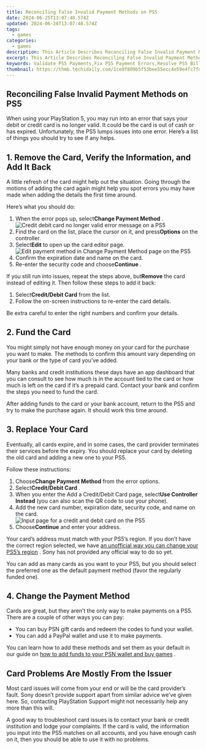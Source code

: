 ```yaml
---
title: Reconciling False Invalid Payment Methods on PS5
date: 2024-06-25T13:07:48.574Z
updated: 2024-06-26T13:07:48.574Z
tags:
  - games
categories:
  - games
description: This Article Describes Reconciling False Invalid Payment Methods on PS5
excerpt: This Article Describes Reconciling False Invalid Payment Methods on PS5
keywords: Validate PS5 Payments,Fix PS5 Payment Errors,Resolve PS5 Billing Issues,Cure Invalid PS5 Credits,PS5 Transaction Correction,Correct PS5 Pay Method,Clear PS5 Pay Mistakes
thumbnail: https://thmb.techidaily.com/1ce0f809b5f53bee55ecc4e59e4fc7fd703e674d56363d25b6490a7057e74118.jpg
---
```


## Reconciling False Invalid Payment Methods on PS5

 When using your PlayStation 5, you may run into an error that says your debit or credit card is no longer valid. It could be the card is out of cash or has expired. Unfortunately, the PS5 lumps issues into one error. Here’s a list of things you should try to see if any helps.

## 1\. Remove the Card, Verify the Information, and Add It Back

 A little refresh of the card might help out the situation. Going through the motions of adding the card again might help you spot errors you may have made when adding the details the first time around.

Here’s what you should do:

1. When the error pops up, select**Change Payment Method** .  
![Credit debit card no longer valid error message on a PS5](https://static1.makeuseofimages.com/wordpress/wp-content/uploads/2023/10/credit-debit-card-no-longer-valid-error-message-on-a-ps5.jpg)
2. Find the card on the list, place the cursor on it, and press**Options** on the controller.
3. Select**Edit** to open up the card editor page.  
![Edit payment method in Change Payment Method page on the PS5](https://static1.makeuseofimages.com/wordpress/wp-content/uploads/2023/10/edit-payment-method-in-change-payment-method-page-on-the-ps5.jpeg)
4. Confirm the expiration date and name on the card.
5. Re-enter the security code and choose**Continue** .

 If you still run into issues, repeat the steps above, but**Remove** the card instead of editing it. Then follow these steps to add it back:

1. Select**Credit/Debit Card** from the list.
2. Follow the on-screen instructions to re-enter the card details.

Be extra careful to enter the right numbers and confirm your details.

## 2\. Fund the Card

 You might simply not have enough money on your card for the purchase you want to make. The methods to confirm this amount vary depending on your bank or the type of card you’ve added.

 Many banks and credit institutions these days have an app dashboard that you can consult to see how much is in the account tied to the card or how much is left on the card if it’s a prepaid card. Contact your bank and confirm the steps you need to fund the card.

 After adding funds to the card or your bank account, return to the PS5 and try to make the purchase again. It should work this time around.

## 3\. Replace Your Card

 Eventually, all cards expire, and in some cases, the card provider terminates their services before the expiry. You should replace your card by deleting the old card and adding a new one to your PS5.

Follow these instructions:

1. Choose**Change Payment Method** from the error options.
2. Select**Credit/Debit Card** .
3. When you enter the Add a Credit/Debit Card page, select**Use Controller Instead** (you can also scan the QR code to use your phone).
4. Add the new card number, expiration date, security code, and name on the card.  
![Input page for a credit and debit card on the PS5](https://static1.makeuseofimages.com/wordpress/wp-content/uploads/2023/06/input-page-for-a-credit-debit-card-on-the-ps5.JPG)
5. Choose**Continue** and enter your address.

 Your card’s address must match with your PS5’s region. If you don’t have the correct region selected, we have [an unofficial way you can change your PS5’s region](https://www.makeuseof.com/how-to-unofficially-change-ps-store-region/) . Sony has not provided any official way to do so yet.

 You can add as many cards as you want to your PS5, but you should select the preferred one as the default payment method (favor the regularly funded one).

## 4\. Change the Payment Method

 Cards are great, but they aren’t the only way to make payments on a PS5\. There are a couple of other ways you can pay:

* You can buy PSN gift cards and redeem the codes to fund your wallet.
* You can add a PayPal wallet and use it to make payments.

 You can learn how to add these methods and set them as your default in our guide on [how to add funds to your PSN wallet and buy games](https://www.makeuseof.com/add-psn-wallet-funds-and-buy-games-on-ps5/) .

## Card Problems Are Mostly From the Issuer

 Most card issues will come from your end or will be the card provider’s fault. Sony doesn’t provide support apart from similar advice we’ve given here. So, contacting PlayStation Support might not necessarily help any more than this will.

 A good way to troubleshoot card issues is to contact your bank or credit institution and lodge your complaints. If the card is valid, the information you input into the PS5 matches on all accounts, and you have enough cash on it, then you should be able to use it with no problems.


<ins class="adsbygoogle"
     style="display:block"
     data-ad-format="autorelaxed"
     data-ad-client="ca-pub-7571918770474297"
     data-ad-slot="1223367746"></ins>



<ins class="adsbygoogle"
     style="display:block"
     data-ad-client="ca-pub-7571918770474297"
     data-ad-slot="8358498916"
     data-ad-format="auto"
     data-full-width-responsive="true"></ins>



